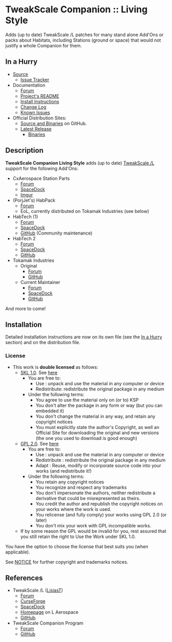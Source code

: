 # TweakScale Companion :: Living Style

Adds (up to date) TweakScale /L patches for many stand alone Add'Ons or packs about Habitats, including Stations (ground or space) that would not justify a whole Companion for them.


## In a Hurry

* [Source](https://github.com/net-lisias-ksp/TweakScaleCompanion_LivingStyle)
	+ [Issue Tracker](https://github.com/net-lisias-ksp/TweakScaleCompanion_LivingStyle/issues)
* Documentation
	+ [Forum](https://forum.kerbalspaceprogram.com/index.php?/topic/192216-tweakscale-companion-program/)
	+ [Project's README](https://github.com/net-lisias-ksp/TweakScaleCompanion_LivingStyle/blob/master/README.md)
	+ [Install Instructions](https://github.com/net-lisias-ksp/TweakScaleCompanion_LivingStyle/blob/master/INSTALL.md)
	+ [Change Log](./CHANGE_LOG.md)
	+ [Known Issues](./KNOWN_ISSUES.md)
* Official Distribution Sites:
	+ [Source and Binaries](https://github.com/net-lisias-ksp/TweakScaleCompanion_LivingStyle) on GitHub.
	+ [Latest Release](https://github.com/net-lisias-ksp/TweakScaleCompanion_LivingStyle/releases)
		- [Binaries](https://github.com/net-lisias-ksp/TweakScaleCompanion_LivingStyle/Archive)


## Description

**TweakScale Companion Living Style** adds (up to date) [TweakScale /L](https://forum.kerbalspaceprogram.com/index.php?/topic/179030-*/) support for the following Add'Ons:

* CxAerospace Station Parts
	+ [Forum](https://forum.kerbalspaceprogram.com/index.php?/topic/138910-*/)
	+ [SpaceDock](https://spacedock.info/mod/64/CxAerospace:%20Station%20Parts%20Pack)
	+ [Imgur](https://imgur.com/a/mcIwe)
* (PorjJet's) HabPack
	+ [Forum](https://forum.kerbalspaceprogram.com/index.php?/topic/58534-*/)
	+ EoL, currently distributed on Tokamak Industries (see below)
* HabTech (1)
	+ [Forum](https://forum.kerbalspaceprogram.com/index.php?/topic/133501-*/)
	+ [SpaceDock](https://spacedock.info/mod/449/HabTech)
	+ [GitHub](https://github.com/LouisB3/HabTech-Classic/) (Community maintenance)
* HabTech 2
	+ [Forum](https://forum.kerbalspaceprogram.com/index.php?/topic/133501-*/)
	+ [SpaceDock](https://spacedock.info/mod/2078/HabTech2)
	+ [GitHub](https://github.com/benjee10/HabTech2)
* Tokamak Industries
	+ Original 
		- [Forum](https://forum.kerbalspaceprogram.com/index.php?/topic/146633-*/)
		- [GitHub](https://github.com/maekern/Tokamak-Refurbished-Parts/releases)
	+ Current Maintainer
		- [Forum](https://forum.kerbalspaceprogram.com/index.php?/topic/163166-*/)
		- [SpaceDock](https://spacedock.info/mod/1444/Tokamak%20Refurbished%20Parts)
		- [GitHub](https://github.com/linuxgurugamer/Tokamak-Refurbished-Parts)

And more to come!


## Installation

Detailed installation instructions are now on its own file (see the [In a Hurry](#in-a-hurry) section) and on the distribution file.

### License

* This work is **double licensed** as follows:
	+ [SKL 1.0](https://ksp.lisias.net/SKL-1_0.txt). See [here](./LICENSE.SKL-1_0)
		+ You are free to:
			- Use : unpack and use the material in any computer or device
			- Redistribute: redistribute the original package in any medium
		+ Under the following terms:
			- You agree to use the material only on (or to) KSP
			- You don't alter the package in any form or way (but you can embedded it)
			- You don't change the material in any way, and retain any copyright notices
			- You must explicitly state the author's Copyright, as well an Official Site for downloading the original and new versions (the one you used to download is good enough) 
	+ [GPL 2.0](https://www.gnu.org/licenses/gpl-2.0.txt). See [here](./LICENSE.GPL-2_0)
		+ You are free to:
			- Use : unpack and use the material in any computer or device
			- Redistribute : redistribute the original package in any medium
			- Adapt : Reuse, modify or incorporate source code into your works (and redistribute it!) 
		+ Under the following terms:
			- You retain any copyright notices
			- You recognize and respect any trademarks
			- You don't impersonate the authors, neither redistribute a derivative that could be misrepresented as theirs.
			- You credit the author and republish the copyright notices on your works where the work is used.
			- You relicense (and fully comply) your works using GPL 2.0 (or later)
			- You don't mix your work with GPL incompatible works.
	+ If by some reason the GPL would be invalid for you, rest assured that you still retain the right to Use the Work under SKL 1.0.

You have the option to choose the license that best suits you (when applicable).

See [NOTICE](./NOTICE) for further copyright and trademarks notices.


## References

* TweakScale /L ([LisiasT](https://forum.kerbalspaceprogram.com/index.php?/profile/187168-lisias/))
	+ [Forum](https://forum.kerbalspaceprogram.com/index.php?/topic/179030-*/)
	+ [CurseForge](https://kerbal.curseforge.com/projects/tweakscale)
	+ [SpaceDock](https://spacedock.info/mod/127/TweakScale)
	+ [Homepage](http://ksp.lisias.net/add-ons/TweakScale) on L Aerospace
	+ [GitHub](https://github.com/net-lisias-ksp/TweakScale).
* TweakScale Companion Program
	+ [Forum](https://forum.kerbalspaceprogram.com/index.php?/topic/192216-*/) 
	+ [GitHub](https://github.com/net-lisias-ksp/TweakScaleCompanion)
